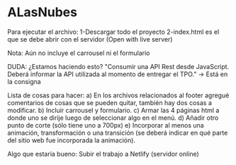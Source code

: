 # ALasNubes
Para ejecutar el archivo:
1-Descargar todo el proyecto
2-index.html es el que se debe abrir con el servidor (Open with live server)

Nota: Aún no incluye el carrousel ni el formulario

DUDA:
¿Estamos haciendo esto?
"Consumir una API Rest desde JavaScript. Deberá informar la API utilizada al
momento de entregar el TPO." -> Está en la consigna

Lista de cosas para hacer:
a) En los archivos relacionados al footer agregué comentarios de cosas que se pueden quitar, también hay dos cosas a modificar.
b) Incluir carrousel y formulario.
c) Armar las 4 páginas html a donde uno se dirije luego de seleccionar algo en el menú.
d) Añadir otro punto de corte (sólo tiene uno a 700px)
e) Incorporar al menos una animación, transformación o una transición (se deberá indicar en qué parte del sitio web fue incorporada la animación).

Algo que estaría bueno:
Subir el trabajo a Netlify (servidor online)
